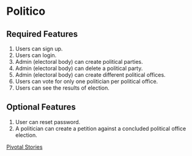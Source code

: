 # Politico


## Required Features
1. Users can sign up.
2. Users can login.
3. Admin (electoral body) can create political parties.
4. Admin (electoral body) can delete a political party.
5. Admin (electoral body) can create different political offices.
6. Users can vote for only one politician per political office.
7. Users can see the results of election.

## Optional Features
1. User can reset password.
2. A politician can create a petition against a concluded political office election.

[Pivotal Stories](https://www.pivotaltracker.com/n/projects/2241695)
